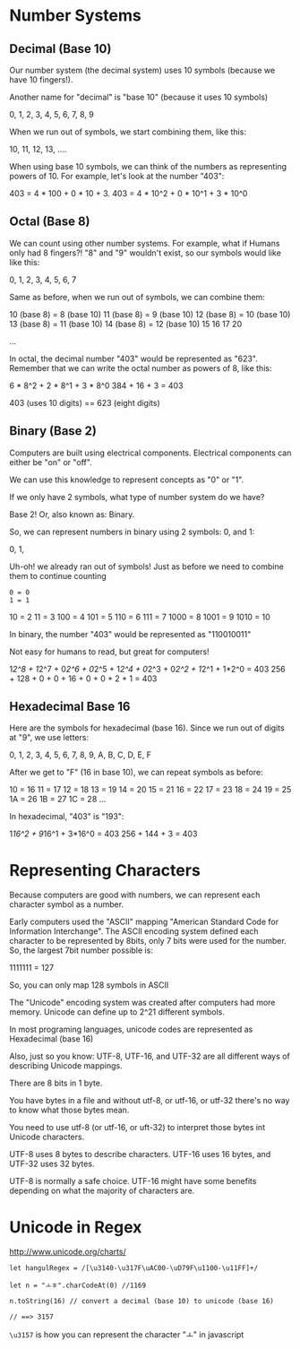 # Number Systems

## Decimal (Base 10)

Our number system (the decimal system) uses 10 symbols (because we have 10
fingers!).

Another name for "decimal" is "base 10" (because it uses 10 symbols)

0, 1, 2, 3, 4, 5, 6, 7, 8, 9

When we run out of symbols, we start combining them, like this:

10, 11, 12, 13, ....

When using base 10 symbols, we can think of the numbers as representing powers
of 10. For example, let's look at the number "403":

403 = 4 * 100  + 0 * 10   + 3.
403 = 4 * 10^2 + 0 * 10^1 + 3 * 10^0

## Octal (Base 8)

We can count using other number systems. For example, what if Humans only had 8
fingers?! "8" and "9" wouldn't exist, so our symbols would like like this:

0, 1, 2, 3, 4, 5, 6, 7

Same as before, when we run out of symbols, we can combine them:

10 (base 8) = 8 (base 10)
11 (base 8) = 9 (base 10)
12 (base 8) = 10 (base 10)
13 (base 8) = 11 (base 10)
14 (base 8) = 12 (base 10)
15
16
17
20

...

In octal, the decimal number "403" would be represented as "623". Remember that we can write the octal number as powers of 8, like this:

6 * 8^2 + 2 * 8^1 + 3 * 8^0
384     + 16      + 3 = 403

403 (uses 10 digits) == 623 (eight digits)

## Binary (Base 2)

Computers are built using electrical components. Electrical components can
either be "on" or "off".

We can use this knowledge to represent concepts as "0" or "1".

If we only have 2 symbols, what type of number system do we have?

Base 2! Or, also known as: Binary.

So, we can represent numbers in binary using 2 symbols: 0, and 1:

0, 1,

Uh-oh! we already ran out of symbols! Just as before we need to combine them
to continue counting

    0 = 0
    1 = 1
   10 = 2
   11 = 3
  100 = 4
  101 = 5
  110 = 6
  111 = 7
 1000 = 8
 1001 = 9
 1010 = 10

In binary, the number "403" would be represented as "110010011"

Not easy for humans to read, but great for computers!

1*2^8 + 1*2^7 + 0*2^6 + 0*2^5 + 1*2^4 + 0*2^3 + 0*2^2 + 1*2^1 + 1*2^0 = 403
256   + 128   + 0     + 0     + 16    + 0     + 0     + 2     + 1     = 403

## Hexadecimal Base 16

Here are the symbols for hexadecimal (base 16). Since we run out of digits at
"9", we use letters:

0, 1, 2, 3, 4, 5, 6, 7, 8, 9, A, B, C, D, E, F

After we get to "F" (16 in base 10), we can repeat symbols as before:

10 = 16
11 = 17
12 = 18
13 = 19
14 = 20
15 = 21
16 = 22
17 = 23
18 = 24
19 = 25
1A = 26
1B = 27
1C = 28
...

In hexadecimal, "403" is "193":

1*16^2 + 9*16^1 + 3*16^0 = 403
256    + 144   + 3       = 403

# Representing Characters

Because computers are good with numbers, we can represent each character symbol
as a number.

Early computers used the "ASCII" mapping "American Standard Code for Information
Interchange". The ASCII encoding system defined each character to be represented
by 8bits, only 7 bits were used for the number. So, the largest 7bit number
possible is:

1111111 = 127

So, you can only map 128 symbols in ASCII

The "Unicode" encoding system was created after computers had more memory.
Unicode can define up to 2^21 different symbols.

In most programing languages, unicode codes are represented as Hexadecimal (base
16)

Also, just so you know: UTF-8, UTF-16, and UTF-32 are all different ways of
describing Unicode mappings.

There are 8 bits in 1 byte.

You have bytes in a file and without utf-8, or utf-16, or utf-32 there's no way
to know what those bytes mean.

You need to use utf-8 (or utf-16, or uft-32) to interpret those bytes int Unicode
characters.

UTF-8 uses 8 bytes to describe characters. UTF-16 uses 16 bytes, and UTF-32 uses
32 bytes.

UTF-8 is normally a safe choice. UTF-16 might have some benefits depending on
what the majority of characters are.


# Unicode in Regex

http://www.unicode.org/charts/

```
let hangulRegex = /[\u3140-\u317F\uAC00-\uD79F\u1100-\u11FF]+/

let n = "ㅗㅎ".charCodeAt(0) //1169

n.toString(16) // convert a decimal (base 10) to unicode (base 16)

// ==> 3157
```

`\u3157` is how you can represent the character "ㅗ" in javascript
